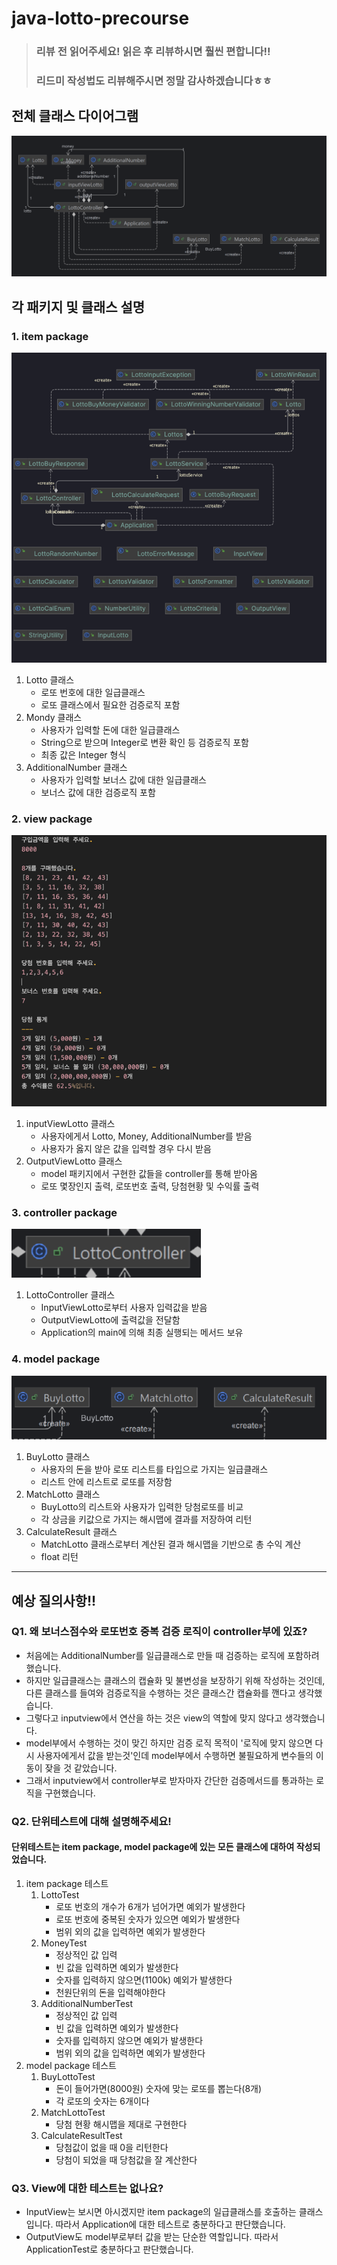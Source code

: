 # java-lotto-precourse
> ### 리뷰 전 읽어주세요! 읽은 후 리뷰하시면 훨씬 편합니다!!
> ### 리드미 작성법도 리뷰해주시면 정말 감사하겠습니다ㅎㅎ

## 전체 클래스 다이어그램
![classDiagram.png](classDiagram.png)
## 각 패키지 및 클래스 설명
### 1. item package
![img.png](img.png)
1) Lotto 클래스
   - 로또 번호에 대한 일급클래스
   - 로또 클래스에서 필요한 검증로직 포함
2) Mondy 클래스
   - 사용자가 입력할 돈에 대한 일급클래스
   - String으로 받으며 Integer로 변환 확인 등 검증로직 포함
   - 최종 값은 Integer 형식
3) AdditionalNumber 클래스
    - 사용자가 입력할 보너스 값에 대한 일급클래스
    - 보너스 값에 대한 검증로직 포함

### 2. view package
![img_1.png](img_1.png)
1) inputViewLotto 클래스
   - 사용자에게서 Lotto, Money, AdditionalNumber를 받음
   - 사용자가 옳지 않은 값을 입력할 경우 다시 받음
2) OutputViewLotto 클래스
   - model 패키지에서 구현한 값들을 controller를 통해 받아옴
   - 로또 몇장인지 출력, 로또번호 출력, 당첨현황 및 수익률 출력

### 3. controller package
![img_2.png](img_2.png)
1) LottoController 클래스
   - InputViewLotto로부터 사용자 입력값을 받음
   - OutputViewLotto에 출력값을 전달함
   - Application의 main에 의해 최종 실행되는 메서드 보유

### 4. model package
![img_3.png](img_3.png)
1) BuyLotto 클래스
   - 사용자의 돈을 받아 로또 리스트를 타입으로 가지는 일급클래스
   - 리스트 안에 리스트로 로또를 저장함
2) MatchLotto 클래스
   - BuyLotto의 리스트와 사용자가 입력한 당첨로또를 비교
   - 각 상금을 키값으로 가지는 해시맵에 결과를 저장하여 리턴
3) CalculateResult 클래스
   - MatchLotto 클래스로부터 계산된 결과 해시맵을 기반으로 총 수익 계산
   - float 리턴


---
## 예상 질의사항!!
### Q1. 왜 보너스점수와 로또번호 중복 검증 로직이 controller부에 있죠?
- 처음에는 AdditionalNumber를 일급클래스로 만들 때 검증하는 로직에 포함하려 했습니다.
- 하지만 일급클래스는 클래스의 캡슐화 및 불변성을 보장하기 위해 작성하는 것인데, 다른 클래스를 들여와 검증로직을 수행하는 것은 클래스간 캡슐화를 깬다고 생각했습니다.
- 그렇다고 inputview에서 연산을 하는 것은 view의 역할에 맞지 않다고 생각했습니다.
- model부에서 수행하는 것이 맞긴 하지만 검증 로직 목적이 '로직에 맞지 않으면 다시 사용자에게서 값을 받는것'인데 model부에서 수행하면 불필요하게 변수들의 이동이 잦을 것 같았습니다.
- 그래서 inputview에서 controller부로 받자마자 간단한 검증메서드를 통과하는 로직을 구현했습니다.

### Q2. 단위테스트에 대해 설명해주세요!
#### 단위테스트는 item package, model package에 있는 모든 클래스에 대하여 작성되었습니다.
1) item package 테스트
   1) LottoTest
      - 로또 번호의 개수가 6개가 넘어가면 예외가 발생한다
      - 로또 번호에 중복된 숫자가 있으면 예외가 발생한다
      - 범위 외의 값을 입력하면 예외가 발생한다
   2) MoneyTest
      - 정상적인 값 입력
      - 빈 값을 입력하면 예외가 발생한다
      - 숫자를 입력하지 않으면(1100k) 예외가 발생한다
      - 천원단위의 돈을 입력해야한다
   3) AdditionalNumberTest
      - 정상적인 값 입력
      - 빈 값을 입력하면 예외가 발생한다
      - 숫자를 입력하지 않으면 예외가 발생한다
      - 범위 외의 값을 입력하면 예외가 발생한다
2) model package 테스트
   1) BuyLottoTest
      - 돈이 들어가면(8000원) 숫자에 맞는 로또를 뽑는다(8개)
      - 각 로또의 숫자는 6개이다
   2) MatchLottoTest
      - 당첨 현황 해시맵을 제대로 구현한다
   3) CalculateResultTest
      - 당첨값이 없을 때 0을 리턴한다
      - 당첨이 되었을 때 당첨값을 잘 계산한다

### Q3. View에 대한 테스트는 없나요?
- InputView는 보시면 아시겠지만 item package의 일급클래스를 호출하는 클래스입니다. 따라서 Application에 대한 테스트로 충분하다고 판단했습니다.
- OutputView도 model부로부터 값을 받는 단순한 역할입니다. 따라서 ApplicationTest로 충분하다고 판단했습니다.